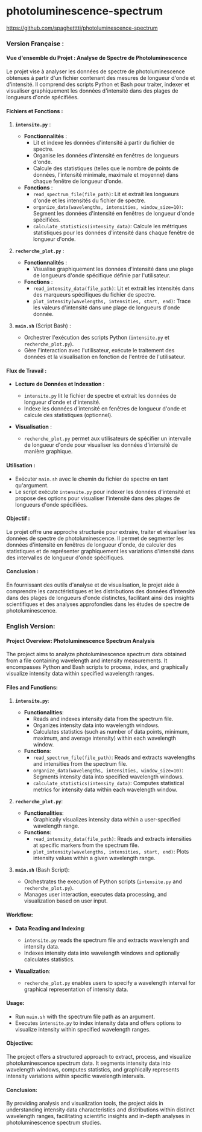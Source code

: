 # photoluminescence-spectrum
https://github.com/spaghetttti/photoluminescence-spectrum
### Version Française :

#### Vue d'ensemble du Projet : Analyse de Spectre de Photoluminescence

Le projet vise à analyser les données de spectre de photoluminescence obtenues à partir d'un fichier contenant des mesures de longueur d'onde et d'intensité. Il comprend des scripts Python et Bash pour traiter, indexer et visualiser graphiquement les données d'intensité dans des plages de longueurs d'onde spécifiées.

#### Fichiers et Fonctions :

1. **`intensite.py`** :
    - **Fonctionnalités** :
        - Lit et indexe les données d'intensité à partir du fichier de spectre.
        - Organise les données d'intensité en fenêtres de longueurs d'onde.
        - Calcule des statistiques (telles que le nombre de points de données, l'intensité minimale, maximale et moyenne) dans chaque fenêtre de longueur d'onde.
    - **Fonctions** :
        - `read_spectrum_file(file_path)`: Lit et extrait les longueurs d'onde et les intensités du fichier de spectre.
        - `organize_data(wavelengths, intensities, window_size=10)`: Segment les données d'intensité en fenêtres de longueur d'onde spécifiées.
        - `calculate_statistics(intensity_data)`: Calcule les métriques statistiques pour les données d'intensité dans chaque fenêtre de longueur d'onde.

2. **`recherche_plot.py`** :
    - **Fonctionnalités** :
        - Visualise graphiquement les données d'intensité dans une plage de longueurs d'onde spécifique définie par l'utilisateur.
    - **Fonctions** :
        - `read_intensity_data(file_path)`: Lit et extrait les intensités dans des marqueurs spécifiques du fichier de spectre.
        - `plot_intensity(wavelengths, intensities, start, end)`: Trace les valeurs d'intensité dans une plage de longueurs d'onde donnée.

3. **`main.sh`** (Script Bash) :
    - Orchestrer l'exécution des scripts Python (`intensite.py` et `recherche_plot.py`).
    - Gère l'interaction avec l'utilisateur, exécute le traitement des données et la visualisation en fonction de l'entrée de l'utilisateur.

#### Flux de Travail :

- **Lecture de Données et Indexation** :
    - `intensite.py` lit le fichier de spectre et extrait les données de longueur d'onde et d'intensité.
    - Indexe les données d'intensité en fenêtres de longueur d'onde et calcule des statistiques (optionnel).

- **Visualisation** :
    - `recherche_plot.py` permet aux utilisateurs de spécifier un intervalle de longueur d'onde pour visualiser les données d'intensité de manière graphique.

#### Utilisation :
- Exécuter `main.sh` avec le chemin du fichier de spectre en tant qu'argument.
- Le script exécute `intensite.py` pour indexer les données d'intensité et propose des options pour visualiser l'intensité dans des plages de longueurs d'onde spécifiées.

#### Objectif :
Le projet offre une approche structurée pour extraire, traiter et visualiser les données de spectre de photoluminescence. Il permet de segmenter les données d'intensité en fenêtres de longueur d'onde, de calculer des statistiques et de représenter graphiquement les variations d'intensité dans des intervalles de longueur d'onde spécifiques.

#### Conclusion :
En fournissant des outils d'analyse et de visualisation, le projet aide à comprendre les caractéristiques et les distributions des données d'intensité dans des plages de longueurs d'onde distinctes, facilitant ainsi des insights scientifiques et des analyses approfondies dans les études de spectre de photoluminescence.


### English Version:

#### Project Overview: Photoluminescence Spectrum Analysis

The project aims to analyze photoluminescence spectrum data obtained from a file containing wavelength and intensity measurements. It encompasses Python and Bash scripts to process, index, and graphically visualize intensity data within specified wavelength ranges.

#### Files and Functions:

1. **`intensite.py`**:
    - **Functionalities**:
        - Reads and indexes intensity data from the spectrum file.
        - Organizes intensity data into wavelength windows.
        - Calculates statistics (such as number of data points, minimum, maximum, and average intensity) within each wavelength window.
    - **Functions**:
        - `read_spectrum_file(file_path)`: Reads and extracts wavelengths and intensities from the spectrum file.
        - `organize_data(wavelengths, intensities, window_size=10)`: Segments intensity data into specified wavelength windows.
        - `calculate_statistics(intensity_data)`: Computes statistical metrics for intensity data within each wavelength window.

2. **`recherche_plot.py`**:
    - **Functionalities**:
        - Graphically visualizes intensity data within a user-specified wavelength range.
    - **Functions**:
        - `read_intensity_data(file_path)`: Reads and extracts intensities at specific markers from the spectrum file.
        - `plot_intensity(wavelengths, intensities, start, end)`: Plots intensity values within a given wavelength range.

3. **`main.sh`** (Bash Script):
    - Orchestrates the execution of Python scripts (`intensite.py` and `recherche_plot.py`).
    - Manages user interaction, executes data processing, and visualization based on user input.

#### Workflow:

- **Data Reading and Indexing**:
    - `intensite.py` reads the spectrum file and extracts wavelength and intensity data.
    - Indexes intensity data into wavelength windows and optionally calculates statistics.

- **Visualization**:
    - `recherche_plot.py` enables users to specify a wavelength interval for graphical representation of intensity data.

#### Usage:
- Run `main.sh` with the spectrum file path as an argument.
- Executes `intensite.py` to index intensity data and offers options to visualize intensity within specified wavelength ranges.

#### Objective:
The project offers a structured approach to extract, process, and visualize photoluminescence spectrum data. It segments intensity data into wavelength windows, computes statistics, and graphically represents intensity variations within specific wavelength intervals.

#### Conclusion:
By providing analysis and visualization tools, the project aids in understanding intensity data characteristics and distributions within distinct wavelength ranges, facilitating scientific insights and in-depth analyses in photoluminescence spectrum studies.
